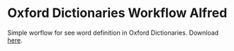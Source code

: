 # Oxford Dictionaries Workflow Alfred
Simple worflow for see word definition in Oxford Dictionaries.
Download [here](https://github.com/boniattirodrigo/Oxford-Dictionaries-Workflow-Alfred/blob/master/Oxford%20Dictionaries%20Workflow%20Alfred.alfredworkflow).
